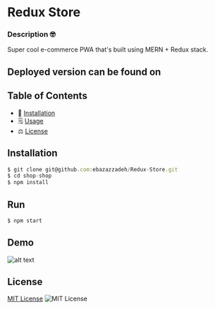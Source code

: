 # Redux Store

### Description 🤓
Super cool e-commerce PWA that's built using MERN + Redux stack.



## Deployed version can be found on 


## Table of Contents 
* 🔧 [Installation](#installation)
* 🗒️ [Usage](#usage)
* ⚖️  [License](#license)

## Installation
```typescript
$ git clone git@github.com:ebazazzadeh/Redux-Store.git
$ cd shop-shop
$ npm install
```
  
## Run 
```typescript
$ npm start
```

## Demo
![alt text](./demo/ReduxStore.gif)

##  License

 <a href="http://choosealicense.com/licenses/mit/" target="_blank">MIT License</a> ![MIT License](https://img.shields.io/badge/mit-brightgreen) 


